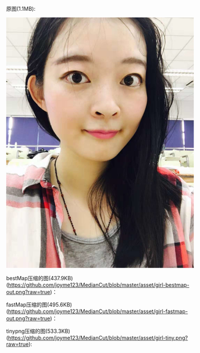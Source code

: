 
原图(1.1MB):

![](https://github.com/joyme123/MedianCut/blob/master/asset/girl.png?raw=true)

bestMap压缩的图(437.9KB)(https://github.com/joyme123/MedianCut/blob/master/asset/girl-bestmap-out.png?raw=true)：

fastMap压缩的图(495.6KB)(https://github.com/joyme123/MedianCut/blob/master/asset/girl-fastmap-out.png?raw=true)：

tinypng压缩的图(533.3KB)(https://github.com/joyme123/MedianCut/blob/master/asset/girl-tiny.png?raw=true):
